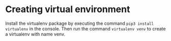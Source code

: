 # Creating virtual environment

Install the virtualenv package by executing the command `pip3 install virtualenv` in the console. Then run the command `virtualenv venv` to create a virtualenv with name venv.
